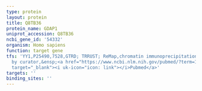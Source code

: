 ```yaml
---
type: protein
layout: protein
title: Q8TB36
protein_name: GDAP1
uniprot_accession: Q8TB36
ncbi_gene_id: '54332'
organism: Homo sapiens
function: target gene
tfs: 'YY1,P25490,7528,GTRD; TRRUST; ReMap,chromatin immunoprecipitation assay; inferred
  by curator,&ensp;<a href="https://www.ncbi.nlm.nih.gov/pubmed/?term=19720140%5Buid%5D"
  target="_blank"><i uk-icon="icon: link"></i>Pubmed</a>'
targets: ''
binding_sites: ''
---
```

